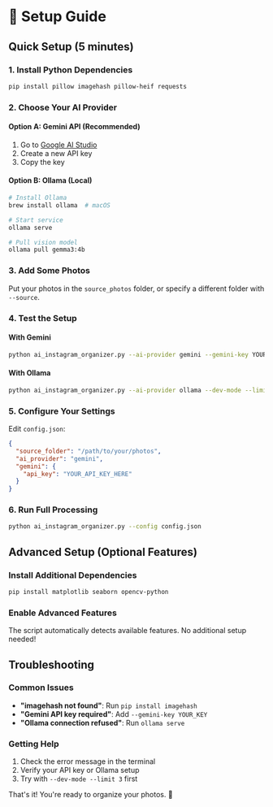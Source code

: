 # 🚀 Setup Guide

## Quick Setup (5 minutes)

### 1. Install Python Dependencies

```bash
pip install pillow imagehash pillow-heif requests
```

### 2. Choose Your AI Provider

#### Option A: Gemini API (Recommended)

1. Go to [Google AI Studio](https://aistudio.google.com/app/apikey)
2. Create a new API key
3. Copy the key

#### Option B: Ollama (Local)

```bash
# Install Ollama
brew install ollama  # macOS

# Start service
ollama serve

# Pull vision model
ollama pull gemma3:4b
```

### 3. Add Some Photos

Put your photos in the `source_photos` folder, or specify a different folder with `--source`.

### 4. Test the Setup

#### With Gemini

```bash
python ai_instagram_organizer.py --ai-provider gemini --gemini-key YOUR_API_KEY --dev-mode --limit 3
```

#### With Ollama

```bash
python ai_instagram_organizer.py --ai-provider ollama --dev-mode --limit 3
```

### 5. Configure Your Settings

Edit `config.json`:

```json
{
  "source_folder": "/path/to/your/photos",
  "ai_provider": "gemini",
  "gemini": {
    "api_key": "YOUR_API_KEY_HERE"
  }
}
```

### 6. Run Full Processing

```bash
python ai_instagram_organizer.py --config config.json
```

## Advanced Setup (Optional Features)

### Install Additional Dependencies

```bash
pip install matplotlib seaborn opencv-python
```

### Enable Advanced Features

The script automatically detects available features. No additional setup needed!

## Troubleshooting

### Common Issues

- **"imagehash not found"**: Run `pip install imagehash`
- **"Gemini API key required"**: Add `--gemini-key YOUR_KEY`
- **"Ollama connection refused"**: Run `ollama serve`

### Getting Help

1. Check the error message in the terminal
2. Verify your API key or Ollama setup
3. Try with `--dev-mode --limit 3` first

That's it! You're ready to organize your photos. 📸
